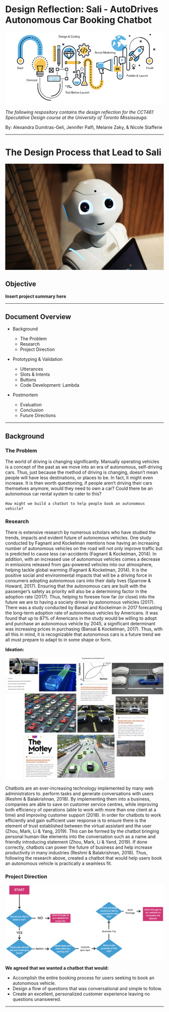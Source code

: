 # Design Reflection: Sali - AutoDrives Autonomous Car Booking Chatbot

![intro_img](images/Infographic_Design_Process.png)

*The following respository contains the design reflection for the CCT461 Speculative Design course at the University of Toronto Mississauga.*

By: Alexandra Dumitras-Geli, Jennifer Palfi, Melanie Zaky, & Nicole Stafferie

---

# The Design Process that Lead to Sali 

![sali](images/robot.jpg)

## Objective

**Insert project summary here**

---

## Document Overview 

- Background
    - The Problem 
    - Research 
    - Project Direction 

- Prototyping & Validation 
    - Utterances 
    - Slots & Intents
    - Buttons
    - Code Development: Lambda 

- Postmortem 
    - Evaluation 
    - Conclusion 
    - Future Directions 

---

## Background

### The Problem 

The world of driving is changing significantly. Manually operating vehicles is a concept of the past as we move into an era of autonomous, self-driving cars. Thus, just because the method of driving is changing, doesn’t mean people will have less destinations, or places to be. In fact, it might even increase. It is then worth questioning, if people aren’t driving their cars themselves anymore, would they need to own a car? Could there be an autonomous car rental system to cater to this?

    How might we build a chatbot to help people book an autonomous vehicle?

### Research 

There is extensive research by numerous scholars who have studied the trends, impacts and evident future of autonomous vehicles. One study conducted by Fagnant and Kockelman mentions how having an increasing number of autonomous vehicles on the road will not only improve traffic but is predicted to cause less car-accidents (Fagnant & Kockelman, 2014). In addition, with an increased use of autonomous vehicles comes a decrease in emissions released from gas-powered vehicles into our atmosphere, helping tackle global warming (Fagnant & Kockelman, 2014).  It is the positive social and environmental impacts that will be a driving force in consumers adopting autonomous cars into their daily lives (Sparrow & Howard, 2017). Ensuring that the autonomous cars are built with the passenger’s safety as priority will also be a determining factor in the adoption rate (2017). Thus, helping to foresee how far (or close) into the future we are to having a society driven by autonomous vehicles (2017). There was a study conducted by Bansal and Kockelman in 2017 forecasting the long-term adoption rate of autonomous vehicles by Americans. It was found that up to 87% of Americans in the study would be willing to adopt and purchase an autonomous vehicle by 2045, a significant determinant was increasing prices in purchasing (Bansal & Kockelman, 2017). Thus, with all this in mind, it is recognizable that autonomous cars is a future trend we all must prepare to adapt to in some shape or form.

**Ideation:** 

![mood_board](images/mood_board.png)

Chatbots are an ever-increasing technology implemented by many web administrators to. perform tasks and generate conversations with users (Reshmi & Balakrishnan, 2018). By implementing them into a business, companies are able to save on customer service centres, while improving both efficiency of operations (able to work with more than one client at a time) and improving customer support (2018). In order for chatbots to work efficiently and gain sufficient user response is to ensure there is the element of trust established between the virtual assistant and the user (Zhou, Mark, Li & Yang, 2019). This can be formed by the chatbot bringing personal human-like elements into the conversation such as a name and friendly introducing statement (Zhou, Mark, Li & Yand, 2019). If done correctly, chatbots can power the future of business and help increase productivity in many industries (Reshmi & Balakrishnan, 2018). 
Thus, following the research above, created a chatbot that would help users book an autonomous vehicle is practically a seamless fit. 

### Project Direction 

![brainstorm](images/brainstorm.png)

**We agreed that we wanted a chatbot that would:**
- Accomplish the entire booking process for users seeking to book an autonomous vehicle.
- Design a flow of questions that was conversational and simple to follow.
- Create an excellent, personalized customer experience leaving no questions unanswered.

---


